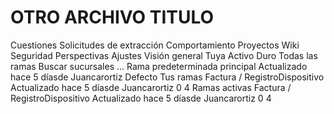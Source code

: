 # OTRO ARCHIVO TITULO

Cuestiones
Solicitudes de extracción
Comportamiento
Proyectos
Wiki
Seguridad
Perspectivas
Ajustes
Visión general
Tuya
Activo
Duro
Todas las ramas
Buscar sucursales ...
Rama predeterminada
principal
Actualizado hace 5 díasde Juancarortiz
Defecto
Tus ramas
Factura / RegistroDispositivo
Actualizado hace 5 díasde Juancarortiz
0
4
Ramas activas
Factura / RegistroDispositivo
Actualizado hace 5 díasde Juancarortiz
0
4
